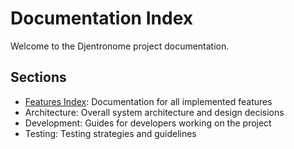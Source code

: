 # Documentation Index

Welcome to the Djentronome project documentation.

## Sections

* [Features Index](./features/features.index.md): Documentation for all implemented features
* Architecture: Overall system architecture and design decisions
* Development: Guides for developers working on the project
* Testing: Testing strategies and guidelines
